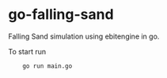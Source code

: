 # go-falling-sand

Falling Sand simulation using ebitengine in go.


To start run

```
    go run main.go
```